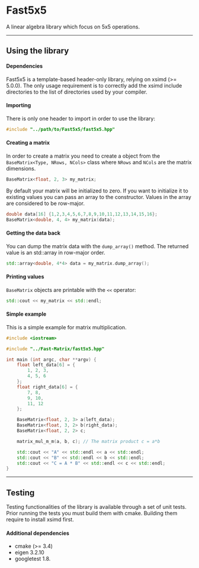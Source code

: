 

# Fast5x5


A linear algebra library which focus on 5x5 operations.


---
## Using the library

#### Dependencies

Fast5x5 is a template-based header-only library, relying on xsimd (>= 5.0.0).
The only usage requirement is to correctly add the xsimd include
directories to the list of directories used by your compiler.

#### Importing

There is only one header to import in order to use the library:
```c++
#include "../path/to/Fast5x5/fast5x5.hpp"
```

#### Creating a matrix

In order to create a matrix you need to create a object from the `BaseMatrix<Type, NRows, NCols>` class
where `NRows` and `NCols` are the matrix dimensions.

```c++
BaseMatrix<float, 2, 3> my_matrix;
```

By default your matrix will be initialized to zero.
If you want to initialize it to existing values you can pass an array to the constructor.
Values in the array are considered to be row-major.
```c++
double data[16] {1,2,3,4,5,6,7,8,9,10,11,12,13,14,15,16};
BaseMatrix<double, 4, 4> my_matrix(data);
```

#### Getting the data back

You can dump the matrix data with the `dump_array()` method.
The returned value is an std::array in row-major order.
```c++
std::array<double, 4*4> data = my_matrix.dump_array();
```

#### Printing values
`BaseMatrix` objects are printable with the `<<` operator:

```c++
std::cout << my_matrix << std::endl;
```

#### Simple example

This is a simple example for matrix multiplication.

```c++
#include <iostream>

#include "../Fast-Matrix/fast5x5.hpp"

int main (int argc, char **argv) {
    float left_data[6] = {
        1, 2, 3,
        4, 5, 6
    };
    float right_data[6] = {
        7, 8,
        9, 10,
        11, 12
    };

    BaseMatrix<float, 2, 3> a(left_data);
    BaseMatrix<float, 3, 2> b(right_data);
    BaseMatrix<float, 2, 2> c;

    matrix_mul_m_m(a, b, c); // The matrix product c = a*b

    std::cout << "A" << std::endl << a << std::endl;
    std::cout << "B" << std::endl << b << std::endl;
    std::cout << "C = A * B" << std::endl << c << std::endl;
}
```


---
## Testing

Testing functionalities of the library is available through a set of unit tests.
Prior running the tests you must build them with cmake.
Building them require to install xsimd first.

#### Additional dependencies

 * cmake (>= 3.4)
 * eigen 3.2.10
 * googletest 1.8.

